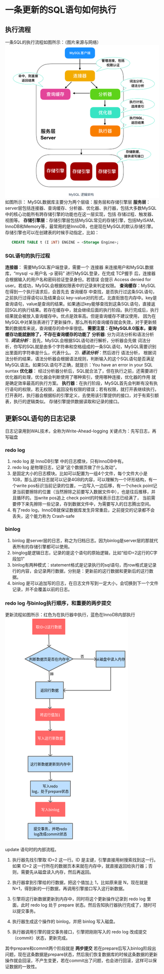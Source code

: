 # 一条更新的SQL语句如何执行

## 执行流程
一条SQL的执行流程如图所示：（图片来源与网络）
![mysql执行sql流程](image/mysql执行sql流程.jpeg)
如图所示：
MySQL数据库主要分为两个层级：服务层和存储引擎层
**服务层**：server层包括连接器、查询缓存、分析器、优化器、执行器，包括大多数MySQL中的核心功能所有跨存储引擎的功能也在这一层实现，包括 存储过程、触发器、视图等。
**存储引擎层**：存储引擎层包括MySQL常见的存储引擎，包括MyISAM、InnoDB和Memory等，最常用的是InnoDB，也是现在MySQL的默认存储引擎。存储引擎也可以在创建表的时候手动指定，比如：
``` sql
   CREATE TABLE t (I iNT) ENGINE = <Storage Engine>;
```
### SQL语句的执行过程
**连接器**： 需要MySQL客户端登录，需要一个 连接器 来连接用户和MySQL数据库，“mysql -u 用户名 -p 密码” 进行MySQL登录，在完成 TCP握手 后，连接器会根据输入的用户名和密码验证登录身份。若错误 会提示 Access denied for user。若成功，MySQL会根据权限表中的记录来判定权限。
**查询缓存**：MySQL在得到一个执行请求后，会首先去 查询缓存 中查找，是否执行过这条SQL语句，之前执行过得语句以及结果会以 key-value对的形式，北直街放在内存中。key是查询语句，value是查询的结果。如果通过key能够查找到这条SQL语句，直接返回SQL的执行结果。若存在缓存中，就会继续后面的执行阶段。执行完成后，执行结果就会被放入查询缓存中。优点是效率高。但是查询缓存不建议使用， 因为在MySQL中对某张表进行了更新操作，那么所有的查询缓存就会失效，对于更新频繁的数据库来说，查询缓存的命中率很低。 **需要注意：在MySQL8.0版本，查询缓存功能就删除了，不存在查询缓存的功能了**
**分析器**: 分为词法分析和语法分析
      1). ***词法分析***：首先，MySQL会根据SQL语句进行解析，分析器会先做 词法分析，你写的SQL就是由多个字符串和空格组成的一条SQL语句，MySQL需要识别出里面的字符串是什么，代表什么。
      2). ***语法分析***：然后进行 语法分析， 根据词法分析的结果，语法分析器会根据语法规则，判断输入的这个SQL语句是否满足MySQL语法。如果SQL语句不正确，就提示：You have an error in your SQL suntax
**优化器**： 经过分析器分析后，SQL就合法了，但在执行之前，还需要进行优化器的处理，优化器会判断使用了哪种索引，使用哪种连接，优化器的作用 就是确定效率最高的执行方案。
**执行器**：在执行阶段，MySQL首先会判断有没有执行语句的权限，若无权限，返回没有权限的错误；若有权限，就打开表继续执行。打开表时，执行器会根据标的引擎定义，去使用该引擎提供的接口，对于有索引额表，执行的逻辑类似。
存储引擎提供数据读取和记录的接口。

## 更新SQL语句的日志记录
 日志记录用到WAL技术，全称为Write-Ahead-logging
 关键点为：先写日志，再写磁盘

 ### redo log
  1. redo log 是 InnoDB引擎 中的日志模块，只有InnoDB中有。
  2. redo log 是物理日志，记录“这个数据页做了什么改动”。
  3. 是固定大小的日志模块。比如可以配置为一组4个文件，每个文件大小是1GB，那么这块日志就可以记录4GB的内容，可以理解为一个环形结构，有一个write pos标识当前记录的位置，一边写入一边后移，有一个check point记录当前要擦除的位置（当然擦除之前要写入数据文件中），也是往后推移，并且循环的。当write pos追上 check point的时候表示日志已经满了， 当前需要停下来先擦除一些记录，存到数据文件中，为需要写入的日志腾出空间。
4. 有了redo log，InnoDB就保证数据库发生异常重启，之前提交的记录都不会丢失，这个能力称为 Crash-safe

  ### binlog
  1. binlog  是server层的日志，称之为归档日志。因为binlog是server层的那就代表所有的存储引擎都可以使用。
  2. binglog是逻辑日志，记录的是这个语句的原始逻辑，比如“给ID=2这行的C字段加1”
  3. binlog有两种模式：statement格式是记录执行的sql语句，而row格式是记录行的内容，会记录两行数据，分别是：更新前的这行数据和更新后的这行数据。
  4. binlog 是可以追加写的日志，在日志文件写到一定大小，会切换到下一个文件记录，并不会覆盖以前的日志。

  ### redo log 与binlog执行顺序，和重要的两步提交
  更新流程如图所示：红色为在执行器中执行，蓝色在InnoDB内部执行
  ![redo-log两步提交](image/redo-log两步提交.png)

  update 语句时的内部流程。

1. 执行器先找引擎取 ID=2 这一行。ID 是主键，引擎直接用树搜索找到这一行。如果 ID=2 这一行所在的数据页本来就在内存中，就直接返回给执行器；否则，需要先从磁盘读入内存，然后再返回。

2. 执行器拿到引擎给的行数据，把这个值加上 1，比如原来是 N，现在就是 N+1，得到新的一行数据，再调用引擎接口写入这行新数据。

3. 引擎将这行新数据更新到内存中，同时将这个更新操作记录到 redo log 里面，此时 redo log 处于 prepare 状态。然后告知执行器执行完成了，随时可以提交事务。

4. 执行器生成这个操作的 binlog，并把 binlog 写入磁盘。

5. 执行器调用引擎的提交事务接口，引擎把刚刚写入的 redo log 改成提交（commit）状态，更新完成。

其中prepare和commit两个阶段就是 **两步提交**
若在prepare后写入binlog阶段出问题，现在这条数据是prepare状态，然后我们恢复数据库的时候这条数据的更新操作就会回滚，不产生变更，若在commit出了问题，也会进行回滚，这样可以保证数据的一致性。

